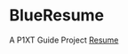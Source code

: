 # BlueResume
A P1XT Guide Project
<a href="https://tylerdelrosario.github.io/BlueResume/ProjectPage.html">Resume</a>
